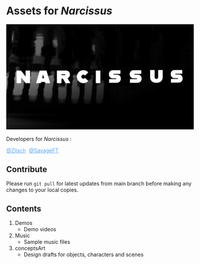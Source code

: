 # Assets for *Narcissus*

<img src="./conceptsArt/6-29/gitCover.jpg">

Developers for *Narcissus* : 

<a href="https://github.com/Zlisch" style="color:rgb(88, 166, 255)">@Zlisch</a>&nbsp;&nbsp;<a href="https://github.com/SavageFT" style="color:rgb(88, 166, 255)">@SavageFT</a>

## Contribute

Please run `git pull` for latest updates from main branch before making any changes to your local copies.

## Contents

1. Demos
   - Demo videos
2. Music
   - Sample music files
3. conceptsArt
   - Design drafts for objects, characters and scenes



